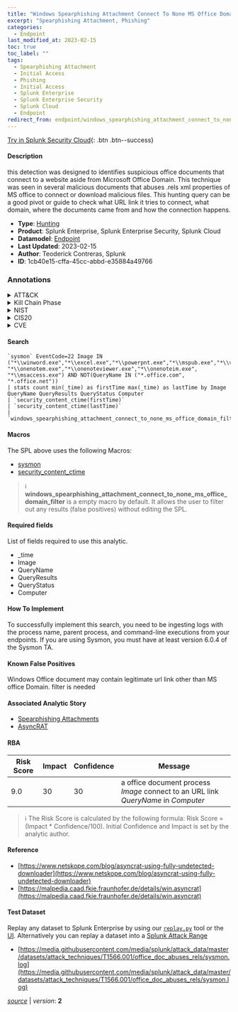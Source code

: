 ```yaml
---
title: "Windows Spearphishing Attachment Connect To None MS Office Domain"
excerpt: "Spearphishing Attachment, Phishing"
categories:
  - Endpoint
last_modified_at: 2023-02-15
toc: true
toc_label: ""
tags:
  - Spearphishing Attachment
  - Initial Access
  - Phishing
  - Initial Access
  - Splunk Enterprise
  - Splunk Enterprise Security
  - Splunk Cloud
  - Endpoint
redirect_from: endpoint/windows_spearphishing_attachment_connect_to_none_ms_office_domain/
---
```




[Try in Splunk Security Cloud](https://www.splunk.com/en_us/cyber-security.html){: .btn .btn--success}

#### Description

this detection was designed to identifies suspicious office documents that connect to a website aside from Microsoft Office Domain. This technique was seen in several malicious documents that abuses .rels xml properties of MS office to connect or download malicious files. This hunting query can be a good pivot or guide to check what URL link it tries to connect, what domain, where the documents came from and how the connection happens.

- **Type**: [Hunting](https://github.com/splunk/security_content/wiki/Detection-Analytic-Types)
- **Product**: Splunk Enterprise, Splunk Enterprise Security, Splunk Cloud
- **Datamodel**: [Endpoint](https://docs.splunk.com/Documentation/CIM/latest/User/Endpoint)
- **Last Updated**: 2023-02-15
- **Author**: Teoderick Contreras, Splunk
- **ID**: 1cb40e15-cffa-45cc-abbd-e35884a49766

### Annotations
<details>
  <summary>ATT&CK</summary>

<div markdown="1">

#### [ATT&CK](https://attack.mitre.org/)

| ID          | Technique   | Tactic         |
| ----------- | ----------- |--------------- |
| [T1566.001](https://attack.mitre.org/techniques/T1566/001/) | Spearphishing Attachment | Initial Access |

| [T1566](https://attack.mitre.org/techniques/T1566/) | Phishing | Initial Access |

</div>
</details>


<details>
  <summary>Kill Chain Phase</summary>

<div markdown="1">

* Exploitation


</div>
</details>


<details>
  <summary>NIST</summary>

<div markdown="1">

* DE.CM



</div>
</details>

<details>
  <summary>CIS20</summary>

<div markdown="1">

* CIS 3
* CIS 5
* CIS 16



</div>
</details>

<details>
  <summary>CVE</summary>

<div markdown="1">


</div>
</details>


#### Search

```
`sysmon` EventCode=22 Image IN ("*\\winword.exe","*\\excel.exe","*\\powerpnt.exe","*\\mspub.exe","*\\visio.exe","*\\wordpad.exe","*\\wordview.exe","*\\onenote.exe", "*\\onenotem.exe","*\\onenoteviewer.exe","*\\onenoteim.exe", "*\\msaccess.exe") AND NOT(QueryName IN ("*.office.com", "*.office.net")) 
| stats count min(_time) as firstTime max(_time) as lastTime by Image QueryName QueryResults QueryStatus Computer 
| `security_content_ctime(firstTime)` 
| `security_content_ctime(lastTime)` 
| `windows_spearphishing_attachment_connect_to_none_ms_office_domain_filter`
```

#### Macros
The SPL above uses the following Macros:
* [sysmon](https://github.com/splunk/security_content/blob/develop/macros/sysmon.yml)
* [security_content_ctime](https://github.com/splunk/security_content/blob/develop/macros/security_content_ctime.yml)

> :information_source:
> **windows_spearphishing_attachment_connect_to_none_ms_office_domain_filter** is a empty macro by default. It allows the user to filter out any results (false positives) without editing the SPL.



#### Required fields
List of fields required to use this analytic.
* _time
* Image
* QueryName
* QueryResults
* QueryStatus
* Computer



#### How To Implement
To successfully implement this search, you need to be ingesting logs with the process name, parent process, and command-line executions from your endpoints. If you are using Sysmon, you must have at least version 6.0.4 of the Sysmon TA.
#### Known False Positives
Windows Office document may contain legitimate url link other than MS office Domain. filter is needed

#### Associated Analytic Story
* [Spearphishing Attachments](/stories/spearphishing_attachments)
* [AsyncRAT](/stories/asyncrat)




#### RBA

| Risk Score  | Impact      | Confidence   | Message      |
| ----------- | ----------- |--------------|--------------|
| 9.0 | 30 | 30 | a office document process $Image$ connect to an URL link $QueryName$ in $Computer$ |


> :information_source:
> The Risk Score is calculated by the following formula: Risk Score = (Impact * Confidence/100). Initial Confidence and Impact is set by the analytic author.


#### Reference

* [https://www.netskope.com/blog/asyncrat-using-fully-undetected-downloader](https://www.netskope.com/blog/asyncrat-using-fully-undetected-downloader)
* [https://malpedia.caad.fkie.fraunhofer.de/details/win.asyncrat](https://malpedia.caad.fkie.fraunhofer.de/details/win.asyncrat)



#### Test Dataset
Replay any dataset to Splunk Enterprise by using our [`replay.py`](https://github.com/splunk/attack_data#using-replaypy) tool or the [UI](https://github.com/splunk/attack_data#using-ui).
Alternatively you can replay a dataset into a [Splunk Attack Range](https://github.com/splunk/attack_range#replay-dumps-into-attack-range-splunk-server)

* [https://media.githubusercontent.com/media/splunk/attack_data/master/datasets/attack_techniques/T1566.001/office_doc_abuses_rels/sysmon.log](https://media.githubusercontent.com/media/splunk/attack_data/master/datasets/attack_techniques/T1566.001/office_doc_abuses_rels/sysmon.log)



[*source*](https://github.com/splunk/security_content/tree/develop/detections/endpoint/windows_spearphishing_attachment_connect_to_none_ms_office_domain.yml) \| *version*: **2**
